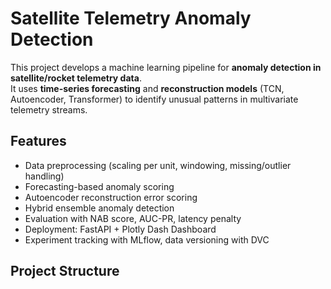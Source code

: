 
# Satellite Telemetry Anomaly Detection

This project develops a machine learning pipeline for **anomaly detection in satellite/rocket telemetry data**.  
It uses **time-series forecasting** and **reconstruction models** (TCN, Autoencoder, Transformer) to identify unusual patterns in multivariate telemetry streams.

## Features
- Data preprocessing (scaling per unit, windowing, missing/outlier handling)
- Forecasting-based anomaly scoring
- Autoencoder reconstruction error scoring
- Hybrid ensemble anomaly detection
- Evaluation with NAB score, AUC-PR, latency penalty
- Deployment: FastAPI + Plotly Dash Dashboard
- Experiment tracking with MLflow, data versioning with DVC

## Project Structure
